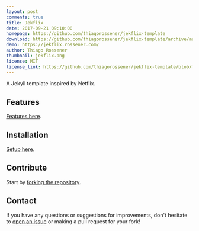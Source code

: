 ```yaml
---
layout: post
comments: true
title: Jekflix
date: 2017-09-21 09:10:00
homepage: https://github.com/thiagorossener/jekflix-template
download: https://github.com/thiagorossener/jekflix-template/archive/master.zip
demo: https://jekflix.rossener.com/
author: Thiago Rossener
thumbnail: jekflix.png
license: MIT
license_link: https://github.com/thiagorossener/jekflix-template/blob/master/LICENSE
---
```


A Jekyll template inspired by Netflix.

## Features

[Features here](https://github.com/thiagorossener/jekflix-template#features).

## Installation

[Setup here](https://github.com/thiagorossener/jekflix-template/#setup).

## Contribute

Start by [forking the repository](https://github.com/thiagorossener/jekflix-template/).

## Contact

If you have any questions or suggestions for improvements, don't hesitate to [open an issue](https://github.com/thiagorossener/jekflix-template/issues) or making a pull request for your fork!
